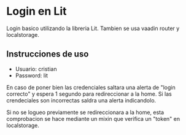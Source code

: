 # Login en Lit

Login basico utilizando la libreria Lit. Tambien se usa vaadin router y localstorage.

## Instrucciones de uso

- Usuario: cristian
- Password: lit

En caso de poner bien las credenciales saltara una alerta de "login correcto" y espera 1 segundo para redireccionar a la home. Si las crendeciales son incorrectas saldra una alerta indicandolo.

Si no se logueo previamente se redireccionara a la home, esta comprobacion se hace mediante un mixin que verifica un "token" en localstorage.
